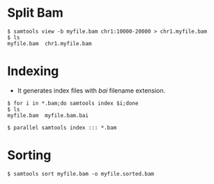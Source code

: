 # Split Bam

```
$ samtools view -b myfile.bam chr1:10000-20000 > chr1.myfile.bam
$ ls
myfile.bam  chr1.myfile.bam
```

# Indexing
- It generates index files with *bai*  filename extension.
```
$ for i in *.bam;do samtools index $i;done
$ ls
myfile.bam  myfile.bam.bai
```

```
$ parallel samtools index ::: *.bam
```

# Sorting
```
$ samtools sort myfile.bam -o myfile.sorted.bam
```


